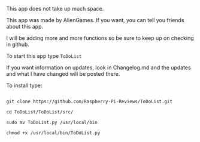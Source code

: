 This app does not take up much space.

This app was made by AlienGames. If you want,
you can tell you friends about this app.

I will be adding more and more functions so be sure to
keep up on checking in github.

To start this app type `ToDoList`

If you want information on updates, look in Changelog.md and 
the updates and what I have changed will be posted there.

To install type: 

```!/bin/bash

git clone https://github.com/Raspberry-Pi-Reviews/ToDoList.git

cd ToDoList/ToDoList/src/

sudo mv ToDoList.py /usr/local/bin

chmod +x /usr/local/bin/ToDoList.py
